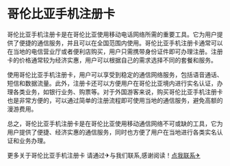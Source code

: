 # 哥伦比亚手机注册卡

哥伦比亚手机注册卡是在哥伦比亚使用移动电话网络所需的重要工具。它为用户提供了便捷的通信服务，并且可以在全国范围内使用。哥伦比亚手机注册卡通常可以在当地的电信营业厅或者便利店购买，用户只需携带身份证件即可办理注册。注册卡的价格通常较为经济实惠，用户可以根据自己的需求选择不同的套餐和服务。

使用哥伦比亚手机注册卡，用户可以享受到稳定的通信网络服务，包括语音通话、短信和数据流量。此外，注册卡还可以方便用户在哥伦比亚境内进行实名认证，办理各类业务，如银行业务、购票等。对于外国游客来说，购买哥伦比亚手机注册卡也是非常方便的，可以通过简单的注册流程即可使用当地的通信服务，避免高额的漫游费用。

总之，哥伦比亚手机注册卡是在哥伦比亚使用移动通信网络不可或缺的工具，它为用户提供了便捷、经济实惠的通信服务，同时也方便了用户在当地进行各类实名认证和业务办理。

更多关于哥伦比亚手机注册卡 请通过✈与我们联系,感谢阅读！[点我联系✈](https://dl.G208.com)